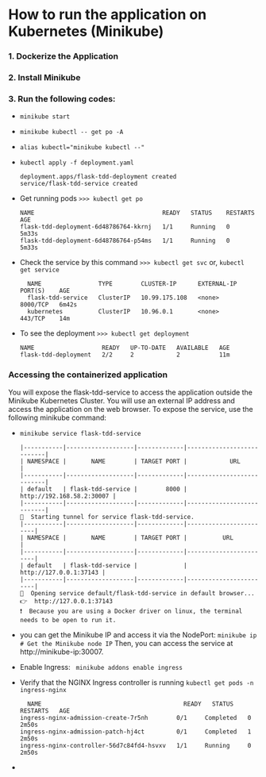 # How to run the application on Kubernetes (Minikube)
### 1. Dockerize the Application
### 2. Install Minikube
### 3. Run the following codes:
- `minikube start`
- `minikube kubectl -- get po -A`
- `alias kubectl="minikube kubectl --"`
- `kubectl apply -f deployment.yaml`
    ```
    deployment.apps/flask-tdd-deployment created
    service/flask-tdd-service created
    ```
- Get running pods `>>> kubectl get po`
    ```
    NAME                                    READY   STATUS    RESTARTS   AGE
    flask-tdd-deployment-6d48786764-kkrnj   1/1     Running   0          5m33s
    flask-tdd-deployment-6d48786764-p54ms   1/1     Running   0          5m33s
    ```

- Check the service by this command `>>> kubectl get svc` or, `kubectl get service`
  ```
    NAME                TYPE        CLUSTER-IP      EXTERNAL-IP   PORT(S)    AGE
    flask-tdd-service   ClusterIP   10.99.175.108   <none>        8000/TCP   6m42s
    kubernetes          ClusterIP   10.96.0.1       <none>        443/TCP    14m
  ```
- To see the deployment `>>> kubectl get deployment`
    ```
    NAME                   READY   UP-TO-DATE   AVAILABLE   AGE
    flask-tdd-deployment   2/2     2            2           11m
    ```
### Accessing the containerized application

<p>You will expose the flask-tdd-service to access the application outside the Minikube Kubernetes Cluster. You will use an external IP address and access the application on the web browser. To expose the service, use the following minikube command:
</p>

- `minikube service flask-tdd-service`
    ```
    |-----------|-------------------|-------------|---------------------------|
    | NAMESPACE |       NAME        | TARGET PORT |            URL            |
    |-----------|-------------------|-------------|---------------------------|
    | default   | flask-tdd-service |        8000 | http://192.168.58.2:30007 |
    |-----------|-------------------|-------------|---------------------------|
    🏃  Starting tunnel for service flask-tdd-service.
    |-----------|-------------------|-------------|------------------------|
    | NAMESPACE |       NAME        | TARGET PORT |          URL           |
    |-----------|-------------------|-------------|------------------------|
    | default   | flask-tdd-service |             | http://127.0.0.1:37143 |
    |-----------|-------------------|-------------|------------------------|
    🎉  Opening service default/flask-tdd-service in default browser...
    👉  http://127.0.0.1:37143
    ❗  Because you are using a Docker driver on linux, the terminal needs to be open to run it.
    ```

- you can get the Minikube IP and access it via the NodePort:
  `minikube ip  # Get the Minikube node IP`
  Then, you can access the service at http://minikube-ip:30007.

- Enable Ingress: ` minikube addons enable ingress`
- Verify that the NGINX Ingress controller is running
  `kubectl get pods -n ingress-nginx`
    ```
      NAME                                        READY   STATUS      RESTARTS   AGE
    ingress-nginx-admission-create-7r5nh        0/1     Completed   0          2m50s
    ingress-nginx-admission-patch-hj4ct         0/1     Completed   1          2m50s
    ingress-nginx-controller-56d7c84fd4-hsvxv   1/1     Running     0          2m50s
    ```
- 

